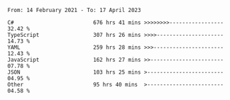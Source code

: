 <!-- [![Top Langs](https://github-readme-stats.vercel.app/api/top-langs/?username=thititongumpun&layout=compact&langs_count=7&theme=prussian)](https://github.com/thititongumpun)
[![Anurag's GitHub stats](https://github-readme-stats.vercel.app/api?username=thititongumpun&hide=stars&show_icons=true&theme=prussian)](https://github.com/thititongumpun) -->

<!--START_SECTION:waka-->

```text
From: 14 February 2021 - To: 17 April 2023

C#                         676 hrs 41 mins >>>>>>>>-----------------   32.42 %
TypeScript                 307 hrs 26 mins >>>>---------------------   14.73 %
YAML                       259 hrs 28 mins >>>----------------------   12.43 %
JavaScript                 162 hrs 27 mins >>-----------------------   07.78 %
JSON                       103 hrs 25 mins >------------------------   04.95 %
Other                      95 hrs 40 mins  >------------------------   04.58 %
```

<!--END_SECTION:waka-->
